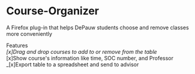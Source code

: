 # Course-Organizer
A Firefox plug-in that helps DePauw students choose and remove classes more conveniently

Features<br>
  <t>_[x]Drag and drop courses to add to or remove from the table<br>
  <t>_[x]Show course's information like time, SOC number, and Professor<br>
  <t>_[x]Export table to a spreadsheet and send to advisor<br>
  

